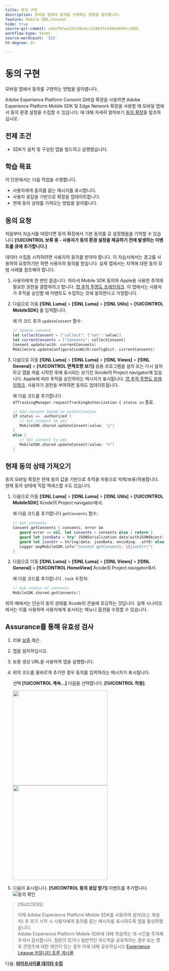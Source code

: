 ```yaml
---
title: 동의 구현
description: 모바일 앱에서 동의를 구현하는 방법을 알아봅니다.
feature: Mobile SDK,Consent
hide: true
source-git-commit: cd1efbfaa335c08cbcc22603fe349b4594cc1056
workflow-type: tm+mt
source-wordcount: '523'
ht-degree: 2%

---
```


# 동의 구현

모바일 앱에서 동의를 구현하는 방법을 알아봅니다.

Adobe Experience Platform Consent 모바일 확장을 사용하면 Adobe Experience Platform Mobile SDK 및 Edge Network 확장을 사용할 때 모바일 앱에서 동의 환경 설정을 수집할 수 있습니다. 에 대해 자세히 알아보기 [동의 확장](https://developer.adobe.com/client-sdks/documentation/consent-for-edge-network/)을 참조하십시오.

## 전제 조건

* SDK가 설치 및 구성된 앱을 빌드하고 실행했습니다.

## 학습 목표

이 단원에서는 다음 작업을 수행합니다.

* 사용자에게 동의를 묻는 메시지를 표시합니다.
* 사용자 응답을 기반으로 확장을 업데이트합니다.
* 현재 동의 상태를 가져오는 방법을 알아봅니다.

## 동의 요청

처음부터 자습서를 따랐다면 동의 확장에서 기본 동의를 로 설정했음을 기억할 수 있습니다 **[!UICONTROL 보류 중 - 사용자가 동의 환경 설정을 제공하기 전에 발생하는 이벤트를 큐에 추가합니다.]**

데이터 수집을 시작하려면 사용자의 동의를 받아야 합니다. 이 자습서에서는 경고를 사용하여 요청하기만 하면 사용자의 동의를 받습니다. 실제 앱에서는 지역에 대한 동의 모범 사례를 참조해야 합니다.

1. 사용자에게 한 번만 묻습니다. 따라서 Mobile SDK 동의와 Apple을 사용한 추적에 필요한 권한을 결합하려고 합니다. [앱 추적 투명도 프레임워크](https://developer.apple.com/documentation/apptrackingtransparency). 이 앱에서는 사용자가 추적을 승인할 때 이벤트도 수집하는 것에 동의한다고 가정합니다.

1. 다음으로 이동 **[!DNL Luma]** > **[!DNL Luma]** > **[!DNL Utils]** > **[!UICONTROL MobileSDK]** 를 입력합니다.

   에 이 코드 추가 `updateConsent` 함수.

   ```swift
   // Update consent
   let collectConsent = ["collect": ["val": value]]
   let currentConsents = ["consents": collectConsent]
   Consent.update(with: currentConsents)
   MobileCore.updateConfigurationWith(configDict: currentConsents)
   ```

1. 다음으로 이동 **[!DNL Luma]** > **[!DNL Luma]** > **[!DNL Views]** > **[!DNL General]** > **[!UICONTROL 면책조항 보기]** 응용 프로그램을 설치 또는 다시 설치하고 앱을 처음 시작한 후에 표시되는 보기인 Xcode의 Project navigator에 있습니다. Apple에 따라 추적을 승인하라는 메시지가 표시됩니다. [앱 추적 투명도 프레임워크](https://developer.apple.com/documentation/apptrackingtransparency). 사용자가 권한을 부여하면 동의도 업데이트됩니다.

   에 다음 코드를 추가합니다 `ATTrackingManager.requestTrackingAuthorization { status in` 종료.

   ```swift
   // Add consent based on authorization
   if status == .authorized {
      // Set consent to yes
      MobileSDK.shared.updateConsent(value: "y")
   }
   else {
      // Set consent to yes
      MobileSDK.shared.updateConsent(value: "n")
   }
   ```

## 현재 동의 상태 가져오기

동의 모바일 확장은 현재 동의 값을 기반으로 추적을 자동으로 억제/보류/허용합니다. 현재 동의 상태에 직접 액세스할 수도 있습니다.

1. 다음으로 이동 **[!DNL Luma]** > **[!DNL Luma]** > **[!DNL Utils]** > **[!UICONTROL MobileSDK]** Xcode의 Project navigator에서.

   에 다음 코드를 추가합니다 `getConsents` 함수:

   ```swift
   // Get consents
   Consent.getConsents { consents, error in
      guard error == nil, let consents = consents else { return }
      guard let jsonData = try? JSONSerialization.data(withJSONObject: consents, options: .prettyPrinted) else { return }
      guard let jsonStr = String(data: jsonData, encoding: .utf8) else { return }
      Logger.aepMobileSDK.info("Consent getConsents: \(jsonStr)")
   }
   ```

2. 다음으로 이동 **[!DNL Luma]** > **[!DNL Luma]** > **[!DNL Views]** > **[!DNL General]** > **[!UICONTROL HomeView]** Xcode의 Project navigator에서.

   에 다음 코드를 추가합니다 `.task` 수정자:

   ```swift
   // Ask status of consents
   MobileSDK.shared.getConsents()   
   ```

위의 예에서는 단순히 동의 상태를 Xcode의 콘솔에 로깅하는 것입니다. 실제 시나리오에서는 이를 사용하여 사용자에게 표시되는 메뉴나 옵션을 수정할 수 있습니다.

## Assurance를 통해 유효성 검사

1. 리뷰 [보증](assurance.md) 레슨.
1. 앱을 설치하십시오.
1. 보증 생성 URL을 사용하여 앱을 실행합니다.
1. 위의 코드를 올바르게 추가한 경우 동의를 입력하라는 메시지가 표시됩니다.

   선택 **[!UICONTROL 계속...]** 다음을 선택합니다. **[!UICONTROL 허용]**.

   <img src="./assets/consent-update-1.png" width="300" /> 
   <img src="./assets/consent-update-2.png" width="300" />

1. 다음이 표시됩니다. **[!UICONTROL 동의 응답 받기]** 이벤트를 추가합니다.
   ![동의 확인](assets/consent-update.png)



>[!SUCCESS]
>
>이제 Adobe Experience Platform Mobile SDK를 사용하여 설치(또는 재설치) 후 초기 시작 시 사용자에게 동의를 묻는 메시지를 표시하도록 앱을 활성화했습니다.<br/>Adobe Experience Platform Mobile SDK에 대해 학습하는 데 시간을 투자해 주셔서 감사합니다. 질문이 있거나 일반적인 피드백을 공유하려는 경우 또는 향후 콘텐츠에 대한 제안이 있는 경우 이에 대해 공유하십시오 [Experience League 커뮤니티 토론 게시물](https://experienceleaguecommunities.adobe.com/t5/adobe-experience-platform-launch/tutorial-discussion-implement-adobe-experience-cloud-in-mobile/td-p/443796)

다음: **[라이프사이클 데이터 수집](lifecycle-data.md)**
